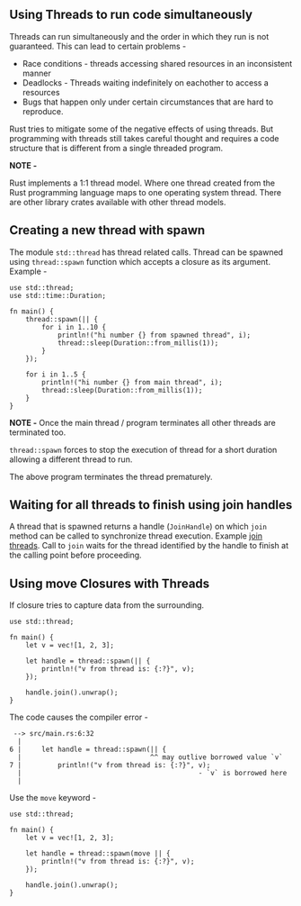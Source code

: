 ## Using Threads to run code simultaneously

Threads can run simultaneously and the order in which they run is not guaranteed. This can lead to certain problems -

- Race conditions - threads accessing shared resources in an inconsistent manner
- Deadlocks - Threads waiting indefinitely on eachother to access a resources
- Bugs that happen only under certain circumstances that are hard to reproduce.

Rust tries to mitigate some of the negative effects of using threads. But programming with threads still takes careful thought and requires a code structure that is different from a single threaded program.

**NOTE -**

Rust implements a 1:1 thread model. Where one thread created from the Rust programming language maps to one operating system thread. There are other library crates available with other thread models.

## Creating a new thread with spawn

The module `std::thread` has thread related calls. Thread can be spawned using `thread::spawn` function which accepts a closure as its argument. Example -

```
use std::thread;
use std::time::Duration;

fn main() {
    thread::spawn(|| {
        for i in 1..10 {
            println!("hi number {} from spawned thread", i);
            thread::sleep(Duration::from_millis(1));
        }
    });

    for i in 1..5 {
        println!("hi number {} from main thread", i);
        thread::sleep(Duration::from_millis(1));
    }
}
```

**NOTE -** Once the main thread / program terminates all other threads are terminated too.

`thread::spawn` forces to stop the execution of thread for a short duration allowing a different thread to run.

The above program terminates the thread prematurely.

## Waiting for all threads to finish using join handles

A thread that is spawned returns a handle (`JoinHandle`) on which `join` method can be called to synchronize thread execution. Example [join threads](./join_thread). Call to `join` waits for the thread identified by the handle to finish at the calling point before proceeding.

## Using move Closures with Threads 

If closure tries to capture data from the surrounding.

```
use std::thread;

fn main() {
    let v = vec![1, 2, 3];

    let handle = thread::spawn(|| {
        println!("v from thread is: {:?}", v);
    });

    handle.join().unwrap();
}
```

The code causes the compiler error -

```
 --> src/main.rs:6:32
  |
6 |     let handle = thread::spawn(|| {
  |                                ^^ may outlive borrowed value `v`
7 |         println!("v from thread is: {:?}", v);
  |                                            - `v` is borrowed here
  |
```

Use the `move` keyword -

```
use std::thread;

fn main() {
    let v = vec![1, 2, 3];

    let handle = thread::spawn(move || {
        println!("v from thread is: {:?}", v);
    });

    handle.join().unwrap();
}
```


